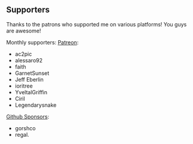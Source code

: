 ## Supporters

Thanks to the patrons who supported me on various platforms! You guys are awesome!

Monthly supporters:
[Patreon](https://www.patreon.com/illusion0001):

- ac2pic
- alessaro92
- faith
- GarnetSunset
- Jeff Eberlin
- ioritree
- YveltalGriffin
- Ciril
- Legendarysnake

[Github Sponsors](https://github.com/sponsors/illusion0001):

- gorshco
- regal.
